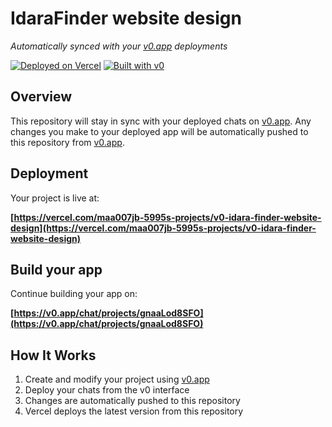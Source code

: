 # IdaraFinder website design

*Automatically synced with your [v0.app](https://v0.app) deployments*

[![Deployed on Vercel](https://img.shields.io/badge/Deployed%20on-Vercel-black?style=for-the-badge&logo=vercel)](https://vercel.com/maa007jb-5995s-projects/v0-idara-finder-website-design)
[![Built with v0](https://img.shields.io/badge/Built%20with-v0.app-black?style=for-the-badge)](https://v0.app/chat/projects/gnaaLod8SFO)

## Overview

This repository will stay in sync with your deployed chats on [v0.app](https://v0.app).
Any changes you make to your deployed app will be automatically pushed to this repository from [v0.app](https://v0.app).

## Deployment

Your project is live at:

**[https://vercel.com/maa007jb-5995s-projects/v0-idara-finder-website-design](https://vercel.com/maa007jb-5995s-projects/v0-idara-finder-website-design)**

## Build your app

Continue building your app on:

**[https://v0.app/chat/projects/gnaaLod8SFO](https://v0.app/chat/projects/gnaaLod8SFO)**

## How It Works

1. Create and modify your project using [v0.app](https://v0.app)
2. Deploy your chats from the v0 interface
3. Changes are automatically pushed to this repository
4. Vercel deploys the latest version from this repository